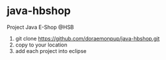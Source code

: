 # java-hbshop
Project Java E-Shop @HSB

1. git clone https://github.com/doraemonpup/java-hbshop.git
2. copy to your location
3. add each project into eclipse
